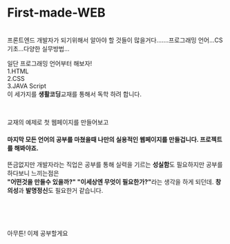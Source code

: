 # First-made-WEB
<br>
프론트엔드 개발자가 되기위해서 알아야 할 것들이 많을거다.......프로그래밍 언어...CS기초...다양한 실무방법...

<p>일단 프로그래밍 언어부터 해보자!<br>
1.HTML<br>
2.CSS<br>
3.JAVA Script<br>
이 세가지를 <strong>생활코딩</strong>교재를 통해서 독학 하려 합니다.</p> <br>

<p>교재의 예제로 첫 웹페이지를 만들어보고
<h4>마지막 모든 언어의 공부를 마쳤을때 나만의 실용적인 웹페이지를 만들겁니다. 프로젝트를 해봐야죠.</h4>
뜬금없지만 개발자라는 직업은 공부를 통해 실력을 기르는 <strong>성실함</strong>도 필요하지만 공부를 하다보니 느끼는점은<br>
<strong>"어떤것을 만들수 있을까?" "이세상엔 무엇이 필요한가?"</strong>라는 생각을 하게 되던데. <strong>창의성</strong>과 <strong>발명정신</strong>도 필요한거 같습니다.</p>
<br><br><br>
<p>아무튼! 이제 공부할게요</p>
